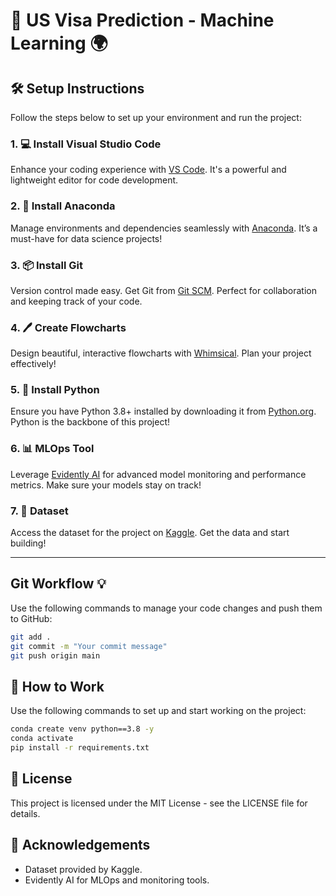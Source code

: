 # 🚀 US Visa Prediction - Machine Learning 🌍

## 🛠️ Setup Instructions

Follow the steps below to set up your environment and run the project:

### 1. **💻 Install Visual Studio Code**

Enhance your coding experience with [VS Code](https://code.visualstudio.com/). It's a powerful and lightweight editor for code development.

### 2. **🔧 Install Anaconda**

Manage environments and dependencies seamlessly with [Anaconda](https://www.anaconda.com/). It’s a must-have for data science projects!

### 3. **📦 Install Git**

Version control made easy. Get Git from [Git SCM](https://git-scm.com/). Perfect for collaboration and keeping track of your code.

### 4. **🖊️ Create Flowcharts**

Design beautiful, interactive flowcharts with [Whimsical](https://whimsical.com/). Plan your project effectively!

### 5. **🐍 Install Python**

Ensure you have Python 3.8+ installed by downloading it from [Python.org](https://www.python.org/downloads/). Python is the backbone of this project!

### 6. **📊 MLOps Tool**

Leverage [Evidently AI](https://www.evidentlyai.com/) for advanced model monitoring and performance metrics. Make sure your models stay on track!

### 7. **📂 Dataset**

Access the dataset for the project on [Kaggle](https://www.kaggle.com/datasets/moro23/easyvisa-dataset). Get the data and start building!

---

## Git Workflow 💡

Use the following commands to manage your code changes and push them to GitHub:

```bash
git add .
git commit -m "Your commit message"
git push origin main
```

## 🚀 How to Work

Use the following commands to set up and start working on the project:

```bash
conda create venv python==3.8 -y
conda activate
pip install -r requirements.txt

```

## 📄 License

This project is licensed under the MIT License - see the LICENSE file for details.

## 🤝 Acknowledgements

- Dataset provided by Kaggle.
- Evidently AI for MLOps and monitoring tools.
